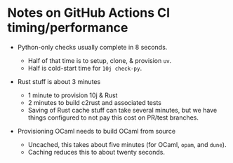 # Notes on GitHub Actions CI timing/performance

* Python-only checks usually complete in 8 seconds.
  - Half of that time is to setup, clone, & provision `uv`.
  - Half is cold-start time for `10j check-py`.

* Rust stuff is about 3 minutes
  - 1 minute to provision 10j & Rust
  - 2 minutes to build c2rust and associated tests
  - Saving of Rust cache stuff can take several minutes, but
    we have things configured to not pay this cost on PR/test branches.

* Provisioning OCaml needs to build OCaml from source
  - Uncached, this takes about five minutes (for OCaml, `opam`, and `dune`).
  - Caching reduces this to about twenty seconds.